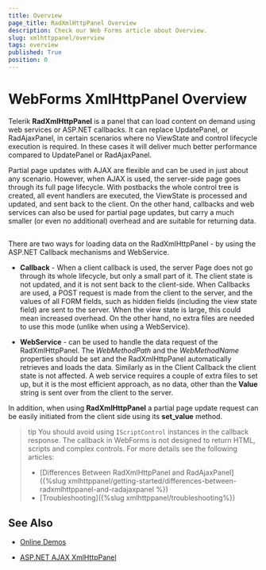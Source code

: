 ```yaml
---
title: Overview
page_title: RadXmlHttpPanel Overview
description: Check our Web Forms article about Overview.
slug: xmlhttppanel/overview
tags: overview
published: True
position: 0
---
```


# WebForms XmlHttpPanel Overview





Telerik **RadXmlHttpPanel** is a panel that can load content on demand using web services or ASP.NET callbacks. It can replace UpdatePanel, or RadAjaxPanel, in certain scenarios where no ViewState and control lifecycle execution is required. In these cases it will deliver much better performance compared to UpdatePanel or RadAjaxPanel.

Partial page updates with AJAX are flexible and can be used in just about any scenario. However, when AJAX is used, the server-side page goes through its full page lifecycle. With postbacks the whole control tree is created, all event handlers are executed, the ViewState is processed and updated, and sent back to the client. On the other hand, callbacks and web services can also be used for partial page updates, but carry a much smaller (or even no additional) overhead and are suitable for returning data.

## 

There are two ways for loading data on the RadXmlHttpPanel - by using the ASP.NET Callback mechanisms and WebService.

* **Callback** - When a client callback is used, the server Page does not go through its whole lifecycle, but only a small part of it. The client state is not updated, and it is not sent back to the client-side. When Callbacks are used, a POST request is made from the client to the server, and the values of all FORM fields, such as hidden fields (including the view state field) are sent to the server. When the view state is large, this could mean increased overhead. On the other hand, no extra files are needed to use this mode (unlike when using a WebService).

* **WebService** - can be used to handle the data request of the RadXmlHttpPanel. The *WebMethodPath* and the *WebMethodName* properties should be set and the RadXmlHttpPanel automatically retrieves and loads the data. Similarly as in the Client Callback the client state is not affected. A web service requires a couple of extra files to set up, but it is the most efficient approach, as no data, other than the **Value** string is sent over from the client to the server.

In addition, when using **RadXmlHttpPanel** a partial page update request can be easily initiated from the client side using its **set_value** method.

>tip You should avoid using `IScriptControl` instances in the callback response. The callback in WebForms is not designed to return HTML, scripts and complex controls. For more details see the following articles:
>
> * [Differences Between RadXmlHttpPanel and RadAjaxPanel]({%slug xmlhttppanel/getting-started/differences-between-radxmlhttppanel-and-radajaxpanel %}) 
> * [Troubleshooting]({%slug xmlhttppanel/troubleshooting%})

## See Also

 * [Online Demos](https://demos.telerik.com/aspnet-ajax/xmlhttppanel/examples/overview/defaultcs.aspx)
 
 * [ASP.NET AJAX XmlHttpPanel](https://www.telerik.com/products/aspnet-ajax/xmlhttppanel.aspx)
